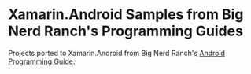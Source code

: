 Xamarin.Android Samples from Big Nerd Ranch's Programming Guides
================================================================

Projects ported to Xamarin.Android from Big Nerd Ranch's [Android Programming Guide](https://www.bignerdranch.com/we-write/android-programming/).

